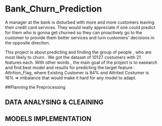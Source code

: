 # Bank_Churn_Prediction



A manager at the bank is disturbed with more and more customers leaving their credit card services. They would really appreciate if one could predict for them who is gonna get churned so they can proactively go to the customer to provide them better services and turn customers' decisions in the opposite direction.

This project is about predicting and finding the group of people , who are most likely to churn . We got the dataset of 10127 costumers with 21 features each.
With other words , the main goal of the project is to easearch and find best model and results for predicting the target feature : Attrition_Flag, where 
Existing Customer is 84% and Attrited Costumer is 16% => imbalance that would make it hard for any model to adapt.

##Planning the Preprocessing 
## DATA ANALYSING & CLEAINING

## MODELS IMPLEMENTATION

